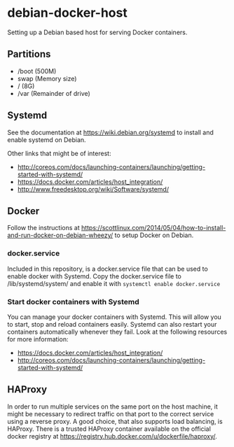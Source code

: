 debian-docker-host
==================

Setting up a Debian based host for serving Docker containers.

Partitions
----------

* /boot (500M)
* swap (Memory size)
* / (8G)
* /var (Remainder of drive)

Systemd
-------

See the documentation at https://wiki.debian.org/systemd to install and enable systemd on Debian.

Other links that might be of interest:

* http://coreos.com/docs/launching-containers/launching/getting-started-with-systemd/
* https://docs.docker.com/articles/host_integration/
* http://www.freedesktop.org/wiki/Software/systemd/

Docker
------

Follow the instructions at https://scottlinux.com/2014/05/04/how-to-install-and-run-docker-on-debian-wheezy/ to setup Docker on Debian.

### docker.service

Included in this repository, is a docker.service file that can be used to enable docker with Systemd. Copy the docker.service file to /lib/systemd/system/ and enable it with `systemctl enable docker.service`

### Start docker containers with Systemd

You can manage your docker containers with Systemd. This will allow you to start, stop and reload containers easily. Systemd can also restart your containers automatically whenever they fail. Look at the following resources for more information:

* https://docs.docker.com/articles/host_integration/
* http://coreos.com/docs/launching-containers/launching/getting-started-with-systemd/

HAProxy
-------

In order to run multiple services on the same port on the host machine, it might be necessary to redirect traffic on that port to the correct service using a reverse proxy. A good choice, that also supports load balancing, is HAProxy. There is a trusted HAProxy container available on the official docker registry at https://registry.hub.docker.com/u/dockerfile/haproxy/.
